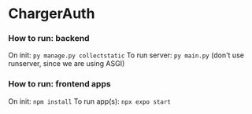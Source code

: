 # ChargerAuth

### How to run: backend
On init: ```py manage.py collectstatic```
To run server: ```py main.py``` (don't use runserver, since we are using ASGI)

### How to run: frontend apps
On init: ```npm install```
To run app(s): ```npx expo start```